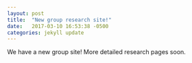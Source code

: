 ```yaml
---
layout: post
title:  "New group research site!"
date:   2017-03-10 16:53:38 -0500
categories: jekyll update
---
```

We have a new group site! More detailed research pages soon.